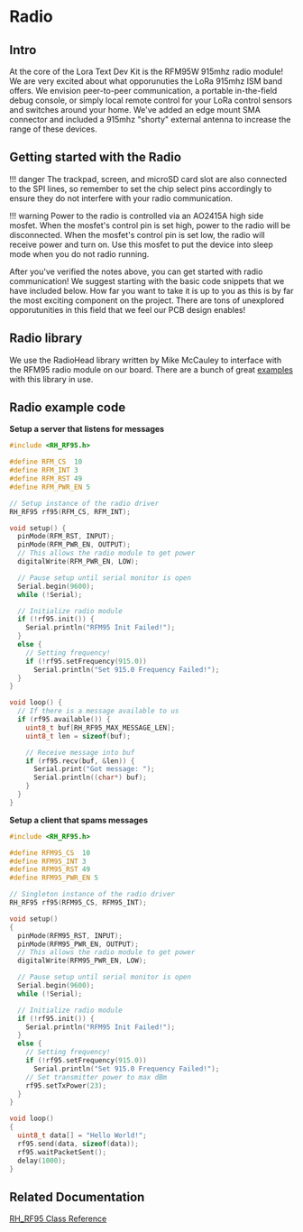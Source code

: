 # Radio
## Intro
At the core of the Lora Text Dev Kit is the RFM95W 915mhz radio module!  We are very excited about what opporunuties the LoRa 915mhz ISM band offers.  We envision peer-to-peer communication, a portable in-the-field debug console, or simply local remote control for your LoRa control sensors and switches around your home.  We've added an edge mount SMA connector and included a 915mhz "shorty" external antenna to increase the range of these devices.

## Getting started with the Radio

!!! danger
    The trackpad, screen, and microSD card slot are also connected to the SPI lines, so remember to set the chip select pins accordingly to ensure they do not interfere with your radio communication.

!!! warning
    Power to the radio is controlled via an AO2415A high side mosfet.  When the mosfet's control pin is set high, power to the radio will be disconnected. When the mosfet's control pin is set low, the radio will receive power and turn on.  Use this mosfet to put the device into sleep mode when you do not radio running.

After you've verified the notes above, you can get started with radio communication!  We suggest starting with the basic code snippets that we have included below.  How far you want to take it is up to you as this is by far the most exciting component on the project. There are tons of unexplored opporutunities in this field that we feel our PCB design enables!

## Radio library
We use the RadioHead library written by Mike McCauley to interface with the RFM95 radio module on our board. There are a bunch of great [examples](http://www.airspayce.com/mikem/arduino/RadioHead/examples.html) with this library in use.

## Radio example code
**Setup a server that listens for messages**
``` cpp
#include <RH_RF95.h>

#define RFM_CS  10
#define RFM_INT 3
#define RFM_RST 49
#define RFM_PWR_EN 5

// Setup instance of the radio driver
RH_RF95 rf95(RFM_CS, RFM_INT);

void setup() {
  pinMode(RFM_RST, INPUT);
  pinMode(RFM_PWR_EN, OUTPUT);
  // This allows the radio module to get power
  digitalWrite(RFM_PWR_EN, LOW);

  // Pause setup until serial monitor is open
  Serial.begin(9600);
  while (!Serial);

  // Initialize radio module
  if (!rf95.init()) {
    Serial.println("RFM95 Init Failed!");
  }
  else {
    // Setting frequency!
    if (!rf95.setFrequency(915.0))
      Serial.println("Set 915.0 Frequency Failed!");
  }
}

void loop() {
  // If there is a message available to us
  if (rf95.available()) {
    uint8_t buf[RH_RF95_MAX_MESSAGE_LEN];
    uint8_t len = sizeof(buf);

    // Receive message into buf
    if (rf95.recv(buf, &len)) {
      Serial.print("Got message: ");
      Serial.println((char*) buf);
    }
  }
}
```

**Setup a client that spams messages**
``` cpp
#include <RH_RF95.h>

#define RFM95_CS  10
#define RFM95_INT 3
#define RFM95_RST 49
#define RFM95_PWR_EN 5

// Singleton instance of the radio driver
RH_RF95 rf95(RFM95_CS, RFM95_INT);

void setup()
{
  pinMode(RFM95_RST, INPUT);
  pinMode(RFM95_PWR_EN, OUTPUT);
  // This allows the radio module to get power
  digitalWrite(RFM95_PWR_EN, LOW);

  // Pause setup until serial monitor is open
  Serial.begin(9600);
  while (!Serial);

  // Initialize radio module
  if (!rf95.init()) {
    Serial.println("RFM95 Init Failed!");
  }
  else {
    // Setting frequency!
    if (!rf95.setFrequency(915.0))
      Serial.println("Set 915.0 Frequency Failed!");
    // Set transmitter power to max dBm
    rf95.setTxPower(23);
  }
}

void loop()
{
  uint8_t data[] = "Hello World!";
  rf95.send(data, sizeof(data));
  rf95.waitPacketSent();
  delay(1000);
}
```

## Related Documentation
[RH_RF95 Class Reference](http://www.airspayce.com/mikem/arduino/RadioHead/classRH__RF95.html)
